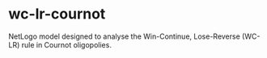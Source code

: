 # wc-lr-cournot
NetLogo model designed to analyse the Win-Continue, Lose-Reverse (WC-LR) rule in Cournot oligopolies.
